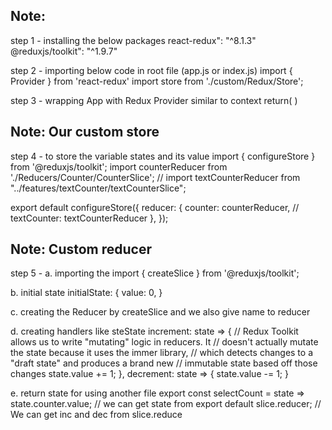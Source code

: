 ## Note:
step 1 - installing the below packages
react-redux": "^8.1.3"
@reduxjs/toolkit": "^1.9.7"

step 2 - importing below code in root file (app.js or index.js)
import { Provider } from 'react-redux'
import store from './custom/Redux/Store';

step 3 - wrapping App with Redux Provider similar to context
return(
<Provider store={store}><App /></Provider>
)

## Note: Our custom store
step 4 - to store the variable states and its value
import { configureStore } from '@reduxjs/toolkit';
import counterReducer from './Reducers/Counter/CounterSlice';
// import textCounterReducer from "../features/textCounter/textCounterSlice";

export default configureStore({
  reducer: {
    counter: counterReducer,
    // textCounter: textCounterReducer
  },
});

## Note: Custom reducer
step 5 - 
a. importing the import { createSlice } from '@reduxjs/toolkit';

b. initial state 
initialState: {
    value: 0,
  }

c. creating the Reducer by createSlice and we also give name to reducer

d. creating handlers like steState
    increment: state => {
      // Redux Toolkit allows us to write "mutating" logic in reducers. It
      // doesn't actually mutate the state because it uses the immer library,
      // which detects changes to a "draft state" and produces a brand new
      // immutable state based off those changes
      state.value += 1;
    },
    decrement: state => {
      state.value -= 1;
    }

e. return state for using another file
export const selectCount = state => state.counter.value; // we can get state from
export default slice.reducer;  // We can get inc and dec from slice.reduce 